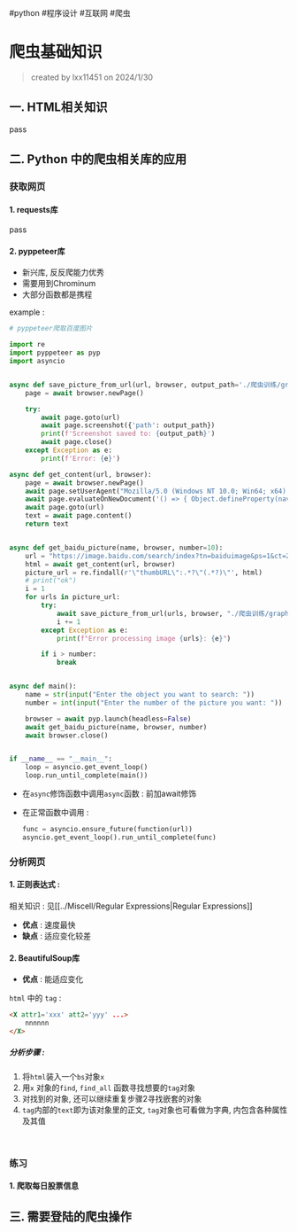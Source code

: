 #python #程序设计 #互联网 #爬虫

# 爬虫基础知识

> created by lxx11451 on 2024/1/30



## 一. HTML相关知识

pass





## 二. Python 中的爬虫相关库的应用



### 获取网页

#### 1. requests库

pass



#### 2. pyppeteer库

- 新兴库, 反反爬能力优秀
- 需要用到Chrominum
- 大部分函数都是携程

example :

```python
# pyppeteer爬取百度图片

import re
import pyppeteer as pyp
import asyncio


async def save_picture_from_url(url, browser, output_path='./爬虫训练/graph/screenshot.png'):
    page = await browser.newPage()

    try:
        await page.goto(url)
        await page.screenshot({'path': output_path})
        print(f'Screenshot saved to: {output_path}')
        await page.close()
    except Exception as e:
        print(f'Error: {e}')

async def get_content(url, browser):
    page = await browser.newPage()
    await page.setUserAgent("Mozilla/5.0 (Windows NT 10.0; Win64; x64) AppleWebKit/537.36 (KHTML, like Gecko) Chrome/80.0.3987.122 Safari/537.36")
    await page.evaluateOnNewDocument('() => { Object.defineProperty(navigator, {webdriver:{ get: () => false } }) }')
    await page.goto(url)
    text = await page.content()
    return text


async def get_baidu_picture(name, browser, number=10):
    url = "https://image.baidu.com/search/index?tn=baiduimage&ps=1&ct=201326592&lm=-1&cl=2&nc=1&ie=utf-8&dyTabStr=MCwzLDEsMiw2LDUsNCw3LDgsOQ%3D%3D&word=" + name
    html = await get_content(url, browser)
    picture_url = re.findall(r'\"thumbURL\":.*?\"(.*?)\"', html)
    # print("ok")
    i = 1
    for urls in picture_url:
        try:
            await save_picture_from_url(urls, browser, "./爬虫训练/graph/" + name + str(i) + ".png")
            i += 1
        except Exception as e:
            print(f"Error processing image {urls}: {e}")

        if i > number:
            break


async def main():
    name = str(input("Enter the object you want to search: "))
    number = int(input("Enter the number of the picture you want: "))

    browser = await pyp.launch(headless=False)
    await get_baidu_picture(name, browser, number)
    await browser.close()


if __name__ == "__main__":
    loop = asyncio.get_event_loop()
    loop.run_until_complete(main())
```

- 在`async`修饰函数中调用`async`函数 : 前加await修饰

- 在正常函数中调用 :

  ```py
  func = asyncio.ensure_future(function(url))
  asyncio.get_event_loop().run_until_complete(func)
  ```



### 分析网页

#### 1. 正则表达式 :

相关知识 : 见[[../Miscell/Regular Expressions|Regular Expressions]]


- **优点** : 速度最快
- **缺点** : 适应变化较差



#### 2. BeautifulSoup库

- **优点** : 能适应变化

`html` 中的 `tag` : 

```html
<X attr1='xxx' att2='yyy' ...>
    nnnnnn
</X>
```



##### **分析步骤** :

1. 将`html`装入一个`bs`对象`x`
2. 用`x` 对象的`find`, `find_all` 函数寻找想要的`tag`对象
3. 对找到的对象, 还可以继续重复步骤2寻找嵌套的对象
4. `tag`内部的`text`即为该对象里的正文, `tag`对象也可看做为字典, 内包含各种属性及其值		

​	

### 练习

#### 1. 爬取每日股票信息





## 三. 需要登陆的爬虫操作

